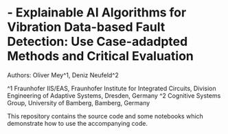 # -	Explainable AI Algorithms for Vibration Data-based Fault Detection: Use Case-adadpted Methods and Critical Evaluation  
Authors: Oliver Mey^1, Deniz Neufeld^2

^1 Fraunhofer IIS/EAS, Fraunhofer Institute for Integrated Circuits, Division Engineering of Adaptive Systems, Dresden, Germany
^2 Cognitive Systems Group, University of Bamberg, Bamberg, Germany

This repository contains the source code and some notebooks which demonstrate how to use the accompanying code.
